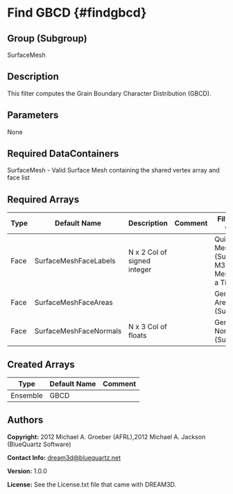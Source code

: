 Find GBCD {#findgbcd}
======

## Group (Subgroup) ##
SurfaceMesh

## Description ##
This filter computes the Grain Boundary Character Distribution (GBCD).


## Parameters ##
None

## Required DataContainers ##
SurfaceMesh - Valid Surface Mesh containing the shared vertex array and face list

## Required Arrays ##
| Type | Default Name | Description | Comment | Filters Known to Create Data |
|------|--------------|-------------|---------|-----|
| Face   | SurfaceMeshFaceLabels | N x 2 Col of signed integer |  | Quick Surface Mesh (SurfaceMeshing), M3C Surface Meshing (Slice at a Time) |
| Face   | SurfaceMeshFaceAreas | |  | Generate Triangle Areas (SurfaceMeshing) |
| Face   | SurfaceMeshFaceNormals | N x 3 Col of floats |  | Generate Triangle Normals Filter (SurfaceMeshing) |

## Created Arrays ##

| Type | Default Name | Comment |
|------|--------------|---------|
| Ensemble | GBCD | |


## Authors ##

**Copyright:** 2012 Michael A. Groeber (AFRL),2012 Michael A. Jackson (BlueQuartz Software)

**Contact Info:** dream3d@bluequartz.net

**Version:** 1.0.0

**License:**  See the License.txt file that came with DREAM3D.



